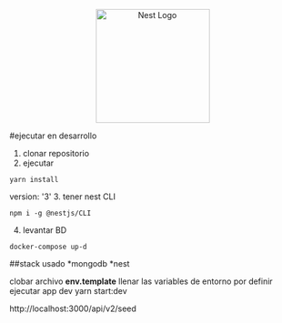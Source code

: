 <p align="center">
  <a href="http://nestjs.com/" target="blank"><img src="https://nestjs.com/img/logo-small.svg" width="200" alt="Nest Logo" /></a>
</p>

#ejecutar en desarrollo
1. clonar repositorio
2. ejecutar 
```
yarn install
```
version: '3'
3. tener nest CLI  
```
npm i -g @nestjs/CLI 
```
4. levantar BD
```
docker-compose up-d
```
##stack usado 
*mongodb
*nest

clobar archivo __env.template__
llenar las variables de entorno por definir
ejecutar app dev
yarn start:dev


http://localhost:3000/api/v2/seed



